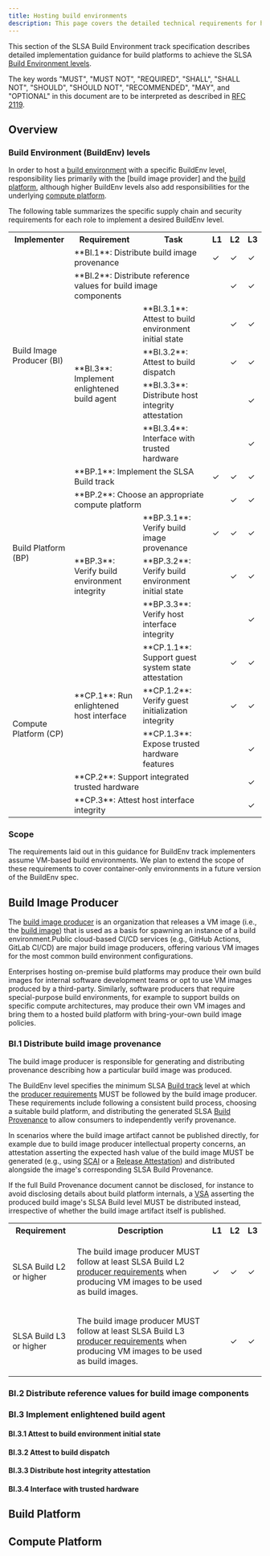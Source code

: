```yaml
---
title: Hosting build environments
description: This page covers the detailed technical requirements for hosting build environments at each SLSA Build Environment level. The intended audience is build platform implementers, compute infrastructure providers and security engineers.
---
```


This section of the SLSA Build Environment track specification describes
detailed implementation guidance for build platforms to achieve the SLSA
[Build Environment levels].

The key words "MUST", "MUST NOT", "REQUIRED", "SHALL", "SHALL NOT", "SHOULD",
"SHOULD NOT", "RECOMMENDED", "MAY", and "OPTIONAL" in this document are to be
interpreted as described in [RFC 2119](https://www.rfc-editor.org/rfc/rfc2119).

## Overview

### Build Environment (BuildEnv) levels

In order to host a [build environment] with a specific BuildEnv level,
responsibility lies primarily with the [build image provider] and the
[build platform], although higher BuildEnv levels also add responsibilities for
the underlying [compute platform].

The following table summarizes the specific supply chain and security
requirements for each role to implement a desired BuildEnv level.

<table class="no-alternate">
<tr>
  <th>Implementer
  <th>Requirement
  <th>Task
  <th>L1<th>L2<th>L3
<tr>
  <td rowspan=6><span id="build-image-producer">Build Image Producer (BI)</span>
  <td colspan=2><span id="distribute-image-provenance">**BI.1**: Distribute build image provenance</span>
  <td>✓<td>✓<td>✓
<tr>
  <td colspan=2><span id="distribute-image-ref-values">**BI.2**: Distribute reference values for build image components</span>
  <td> <td>✓<td>✓
<tr>
  <td rowspan=4><span id="enlightened-build-agent">**BI.3**: Implement enlightened build agent</span>
  <td><span id="attest-env-initial-state">**BI.3.1**: Attest to build environment initial state</span>
  <td> <td>✓<td>✓
<tr>
  <td><span id="attest-build-dispatch">**BI.3.2**: Attest to build dispatch</span>
  <td> <td>✓<td>✓
<tr>
  <td><span id="distribute-host-integrity-attesttations">**BI.3.3**: Distribute host integrity attestation</span>
  <td> <td> <td>✓
<tr>
  <td><span id="interface-trusted-hardware">**BI.3.4**: Interface with trusted hardware</span>
  <td> <td> <td>✓
<tr>
  <td rowspan=5><span id="build-platform">Build Platform (BP)</span>
  <td colspan=2><span id="implement-slsa-build-track">**BP.1**: Implement the SLSA Build track</span>
  <td>✓<td>✓<td>✓
<tr>
  <td colspan=2><span id="choose-appropriate-compute-platform">**BP.2**: Choose an appropriate compute platform</span>
  <td> <td>✓<td>✓
<tr>
  <td rowspan=3><span id="verify-build-environment-integrity">**BP.3**: Verify build environment integrity</span>
  <td><span id="verify-image-provenance">**BP.3.1**: Verify build image provenance</span>
  <td>✓<td>✓<td>✓
<tr>
  <td><span id="verify-env-initial-state">**BP.3.2**: Verify build environment initial state</span>
  <td> <td>✓<td>✓
<tr>
  <td><span id="verify-host-interface">**BP.3.3**: Verify host interface integrity</span>
  <td> <td> <td>✓
<tr>
  <td rowspan=5><span id="compute-platform">Compute Platform (CP)</span>
  <td rowspan=3><span id="enlightened-host-interface">**CP.1**: Run enlightened host interface</span>
  <td><span id="generate-guest-attestations">**CP.1.1**: Support guest system state attestation</span>
  <td> <td>✓<td>✓
<tr>
  <td><span id="guest-secure-boot">**CP.1.2**: Verify guest initialization integrity</span>
  <td> <td>✓<td>✓
<tr>
  <td><span id="expose-trusted-hardware">**CP.1.3**: Expose trusted hardware features</span>
  <td> <td> <td>✓
<tr>
  <td colspan=2><span id="trusted-hardware-feature">**CP.2**: Support integrated trusted hardware</span>
  <td> <td> <td>✓
<tr>
  <td colspan=2><span id="host-secure-boot">**CP.3**: Attest host interface integrity</span>
  <td> <td> <td>✓
</table>

### Scope

The requirements laid out in this guidance for BuildEnv track implementers
assume VM-based build environments. We plan to extend the scope of these
requirements to cover container-only environments in a future version of the
BuildEnv spec.

## Build Image Producer

The [build image producer] is an organization that releases a VM image (i.e.,
the [build image]) that is used as a basis for spawning an instance of a build
environment.Public cloud-based CI/CD services (e.g., GitHub Actions, GitLab
CI/CD) are major build image producers, offering various VM images for the most
common build environment configurations.

Enterprises hosting on-premise build platforms may produce their own build
images for internal software development teams or opt to use VM images produced
by a third-party. Similarly, software producers that require special-purpose
build environments, for example to support builds on specific compute
architectures, may produce their own VM images and bring them to a hosted
build platform with bring-your-own build image policies.

### BI.1 Distribute build image provenance

The build image producer is responsible for generating and distributing
provenance describing how a particular build image was produced.

The BuildEnv level specifies the minimum SLSA [Build track] level at which
the [producer requirements] MUST be followed by the build image producer. These
requirements include following a consistent build process, choosing a suitable
build platform, and  distributing the generated SLSA [Build Provenance] to allow
consumers to independently verify  provenance.

In scenarios where the build image artifact cannot be published directly, for
example due to build image producer intellectual property concerns, an
attestation asserting the expected hash value of the build image MUST be
generated (e.g., using [SCAI] or a [Release Attestation]) and distributed
alongside the image's corresponding SLSA Build Provenance.

If the full Build Provenance document cannot be disclosed, for instance to avoid
disclosing details about build platform internals, a [VSA] asserting the
produced build image's SLSA Build level MUST be distributed instead,
irrespective of whether the build image artifact itself is published.

<table>
<tr><th>Requirement<th>Description<th>L1<th>L2<th>L3

<tr><td>SLSA Build L2 or higher<td>

The build image producer MUST follow at least SLSA Build L2 [producer
requirements] when producing VM images to be used as build images.

<td>✓<td>✓<td>✓
<tr><td>SLSA Build L3 or higher<td>

The build image producer MUST follow at least SLSA Build L3 [producer
requirements] when producing VM images to be used as build images.

<td> <td>✓<td>✓
</table>

### BI.2 Distribute reference values for build image components

### BI.3 Implement enlightened build agent

#### BI.3.1 Attest to build environment initial state

#### BI.3.2 Attest to build dispatch

#### BI.3.3 Distribute host integrity attestation

#### BI.3.4 Interface with trusted hardware

## Build Platform

## Compute Platform

[Build Environment levels]: attested-build-env-levels.md
[Build Provenance]: provenance.md
[Build track]: requirements.md
[build environment]: terminology.md#build-environment
[build image]: terminology.md#build-image
[build image producer]: terminology.md#build-image-producer
[build platform]: terminology.md#platform
[compute platform]: terminology.md#compute-platform
[producer requirements]: requirements.md#producer
[Release Attestation]: https://github.com/in-toto/attestation/blob/main/spec/predicates/release.md
[SCAI]: https://github.com/in-toto/attestation/blob/main/spec/predicates/scai.md
[Secure Boot]: https://wiki.debian.org/SecureBoot#What_is_UEFI_Secure_Boot.3F
[TPM]: https://trustedcomputinggroup.org/resource/tpm-library-specification/
[VSA]: verification_summary.md
